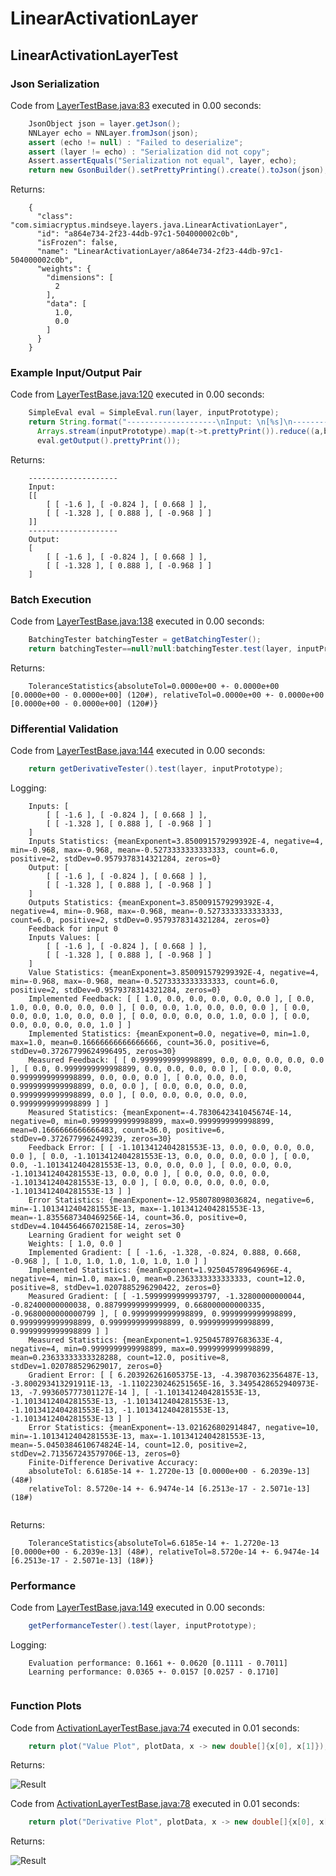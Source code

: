 # LinearActivationLayer
## LinearActivationLayerTest
### Json Serialization
Code from [LayerTestBase.java:83](../../../../../../../src/test/java/com/simiacryptus/mindseye/layers/LayerTestBase.java#L83) executed in 0.00 seconds: 
```java
    JsonObject json = layer.getJson();
    NNLayer echo = NNLayer.fromJson(json);
    assert (echo != null) : "Failed to deserialize";
    assert (layer != echo) : "Serialization did not copy";
    Assert.assertEquals("Serialization not equal", layer, echo);
    return new GsonBuilder().setPrettyPrinting().create().toJson(json);
```

Returns: 

```
    {
      "class": "com.simiacryptus.mindseye.layers.java.LinearActivationLayer",
      "id": "a864e734-2f23-44db-97c1-504000002c0b",
      "isFrozen": false,
      "name": "LinearActivationLayer/a864e734-2f23-44db-97c1-504000002c0b",
      "weights": {
        "dimensions": [
          2
        ],
        "data": [
          1.0,
          0.0
        ]
      }
    }
```



### Example Input/Output Pair
Code from [LayerTestBase.java:120](../../../../../../../src/test/java/com/simiacryptus/mindseye/layers/LayerTestBase.java#L120) executed in 0.00 seconds: 
```java
    SimpleEval eval = SimpleEval.run(layer, inputPrototype);
    return String.format("--------------------\nInput: \n[%s]\n--------------------\nOutput: \n%s",
      Arrays.stream(inputPrototype).map(t->t.prettyPrint()).reduce((a,b)->a+",\n"+b).get(),
      eval.getOutput().prettyPrint());
```

Returns: 

```
    --------------------
    Input: 
    [[
    	[ [ -1.6 ], [ -0.824 ], [ 0.668 ] ],
    	[ [ -1.328 ], [ 0.888 ], [ -0.968 ] ]
    ]]
    --------------------
    Output: 
    [
    	[ [ -1.6 ], [ -0.824 ], [ 0.668 ] ],
    	[ [ -1.328 ], [ 0.888 ], [ -0.968 ] ]
    ]
```



### Batch Execution
Code from [LayerTestBase.java:138](../../../../../../../src/test/java/com/simiacryptus/mindseye/layers/LayerTestBase.java#L138) executed in 0.00 seconds: 
```java
    BatchingTester batchingTester = getBatchingTester();
    return batchingTester==null?null:batchingTester.test(layer, inputPrototype);
```

Returns: 

```
    ToleranceStatistics{absoluteTol=0.0000e+00 +- 0.0000e+00 [0.0000e+00 - 0.0000e+00] (120#), relativeTol=0.0000e+00 +- 0.0000e+00 [0.0000e+00 - 0.0000e+00] (120#)}
```



### Differential Validation
Code from [LayerTestBase.java:144](../../../../../../../src/test/java/com/simiacryptus/mindseye/layers/LayerTestBase.java#L144) executed in 0.00 seconds: 
```java
    return getDerivativeTester().test(layer, inputPrototype);
```
Logging: 
```
    Inputs: [
    	[ [ -1.6 ], [ -0.824 ], [ 0.668 ] ],
    	[ [ -1.328 ], [ 0.888 ], [ -0.968 ] ]
    ]
    Inputs Statistics: {meanExponent=3.850091579299392E-4, negative=4, min=-0.968, max=-0.968, mean=-0.5273333333333333, count=6.0, positive=2, stdDev=0.9579378314321284, zeros=0}
    Output: [
    	[ [ -1.6 ], [ -0.824 ], [ 0.668 ] ],
    	[ [ -1.328 ], [ 0.888 ], [ -0.968 ] ]
    ]
    Outputs Statistics: {meanExponent=3.850091579299392E-4, negative=4, min=-0.968, max=-0.968, mean=-0.5273333333333333, count=6.0, positive=2, stdDev=0.9579378314321284, zeros=0}
    Feedback for input 0
    Inputs Values: [
    	[ [ -1.6 ], [ -0.824 ], [ 0.668 ] ],
    	[ [ -1.328 ], [ 0.888 ], [ -0.968 ] ]
    ]
    Value Statistics: {meanExponent=3.850091579299392E-4, negative=4, min=-0.968, max=-0.968, mean=-0.5273333333333333, count=6.0, positive=2, stdDev=0.9579378314321284, zeros=0}
    Implemented Feedback: [ [ 1.0, 0.0, 0.0, 0.0, 0.0, 0.0 ], [ 0.0, 1.0, 0.0, 0.0, 0.0, 0.0 ], [ 0.0, 0.0, 1.0, 0.0, 0.0, 0.0 ], [ 0.0, 0.0, 0.0, 1.0, 0.0, 0.0 ], [ 0.0, 0.0, 0.0, 0.0, 1.0, 0.0 ], [ 0.0, 0.0, 0.0, 0.0, 0.0, 1.0 ] ]
    Implemented Statistics: {meanExponent=0.0, negative=0, min=1.0, max=1.0, mean=0.16666666666666666, count=36.0, positive=6, stdDev=0.37267799624996495, zeros=30}
    Measured Feedback: [ [ 0.9999999999998899, 0.0, 0.0, 0.0, 0.0, 0.0 ], [ 0.0, 0.9999999999998899, 0.0, 0.0, 0.0, 0.0 ], [ 0.0, 0.0, 0.9999999999998899, 0.0, 0.0, 0.0 ], [ 0.0, 0.0, 0.0, 0.9999999999998899, 0.0, 0.0 ], [ 0.0, 0.0, 0.0, 0.0, 0.9999999999998899, 0.0 ], [ 0.0, 0.0, 0.0, 0.0, 0.0, 0.9999999999998899 ] ]
    Measured Statistics: {meanExponent=-4.7830642341045674E-14, negative=0, min=0.9999999999998899, max=0.9999999999998899, mean=0.1666666666666483, count=36.0, positive=6, stdDev=0.3726779962499239, zeros=30}
    Feedback Error: [ [ -1.1013412404281553E-13, 0.0, 0.0, 0.0, 0.0, 0.0 ], [ 0.0, -1.1013412404281553E-13, 0.0, 0.0, 0.0, 0.0 ], [ 0.0, 0.0, -1.1013412404281553E-13, 0.0, 0.0, 0.0 ], [ 0.0, 0.0, 0.0, -1.1013412404281553E-13, 0.0, 0.0 ], [ 0.0, 0.0, 0.0, 0.0, -1.1013412404281553E-13, 0.0 ], [ 0.0, 0.0, 0.0, 0.0, 0.0, -1.1013412404281553E-13 ] ]
    Error Statistics: {meanExponent=-12.958078098036824, negative=6, min=-1.1013412404281553E-13, max=-1.1013412404281553E-13, mean=-1.8355687340469256E-14, count=36.0, positive=0, stdDev=4.104456466702158E-14, zeros=30}
    Learning Gradient for weight set 0
    Weights: [ 1.0, 0.0 ]
    Implemented Gradient: [ [ -1.6, -1.328, -0.824, 0.888, 0.668, -0.968 ], [ 1.0, 1.0, 1.0, 1.0, 1.0, 1.0 ] ]
    Implemented Statistics: {meanExponent=1.925045789649696E-4, negative=4, min=1.0, max=1.0, mean=0.2363333333333333, count=12.0, positive=8, stdDev=1.0207885296290422, zeros=0}
    Measured Gradient: [ [ -1.5999999999993797, -1.32800000000044, -0.82400000000038, 0.8879999999999999, 0.668000000000335, -0.9680000000000799 ], [ 0.9999999999998899, 0.9999999999998899, 0.9999999999998899, 0.9999999999998899, 0.9999999999998899, 0.9999999999998899 ] ]
    Measured Statistics: {meanExponent=1.9250457897683633E-4, negative=4, min=0.9999999999998899, max=0.9999999999998899, mean=0.23633333333328288, count=12.0, positive=8, stdDev=1.020788529629017, zeros=0}
    Gradient Error: [ [ 6.203926261605375E-13, -4.39870362356487E-13, -3.800293413291911E-13, -1.1102230246251565E-16, 3.3495428652940973E-13, -7.993605777301127E-14 ], [ -1.1013412404281553E-13, -1.1013412404281553E-13, -1.1013412404281553E-13, -1.1013412404281553E-13, -1.1013412404281553E-13, -1.1013412404281553E-13 ] ]
    Error Statistics: {meanExponent=-13.021626802914847, negative=10, min=-1.1013412404281553E-13, max=-1.1013412404281553E-13, mean=-5.0450384610674824E-14, count=12.0, positive=2, stdDev=2.713567243579706E-13, zeros=0}
    Finite-Difference Derivative Accuracy:
    absoluteTol: 6.6185e-14 +- 1.2720e-13 [0.0000e+00 - 6.2039e-13] (48#)
    relativeTol: 8.5720e-14 +- 6.9474e-14 [6.2513e-17 - 2.5071e-13] (18#)
    
```

Returns: 

```
    ToleranceStatistics{absoluteTol=6.6185e-14 +- 1.2720e-13 [0.0000e+00 - 6.2039e-13] (48#), relativeTol=8.5720e-14 +- 6.9474e-14 [6.2513e-17 - 2.5071e-13] (18#)}
```



### Performance
Code from [LayerTestBase.java:149](../../../../../../../src/test/java/com/simiacryptus/mindseye/layers/LayerTestBase.java#L149) executed in 0.00 seconds: 
```java
    getPerformanceTester().test(layer, inputPrototype);
```
Logging: 
```
    Evaluation performance: 0.1661 +- 0.0620 [0.1111 - 0.7011]
    Learning performance: 0.0365 +- 0.0157 [0.0257 - 0.1710]
    
```

### Function Plots
Code from [ActivationLayerTestBase.java:74](../../../../../../../src/test/java/com/simiacryptus/mindseye/layers/java/ActivationLayerTestBase.java#L74) executed in 0.01 seconds: 
```java
    return plot("Value Plot", plotData, x -> new double[]{x[0], x[1]});
```

Returns: 

![Result](etc/test.1.png)



Code from [ActivationLayerTestBase.java:78](../../../../../../../src/test/java/com/simiacryptus/mindseye/layers/java/ActivationLayerTestBase.java#L78) executed in 0.01 seconds: 
```java
    return plot("Derivative Plot", plotData, x -> new double[]{x[0], x[2]});
```

Returns: 

![Result](etc/test.2.png)



